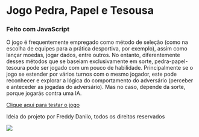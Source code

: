 # Jogo Pedra, Papel e Tesousa
### Feito com JavaScript
<p>
O jogo é frequentemente empregado como método de seleção (como na escolha de equipes para a prática desportiva, por exemplo), assim como lançar moedas, jogar dados, entre outros. No entanto, diferentemente desses métodos que se baseiam exclusivamente em sorte, pedra-papel-tesoura pode ser jogado com um pouco de habilidade. Principalmente se o jogo se estender por vários turnos com o mesmo jogador, este pode reconhecer e explorar a lógica do comportamento do adversário (perceber e anteceder as jogadas do adversário). Mas no caso, depende da sorte, porque jogarás contra uma IA.
</p>
<a href="https://freddydanilo.github.io/jogo-pedra-papel-tesoura/">Clique aqui para testar o jogo</a>
<p>
Ideia do projeto por Freddy Danilo, todos os direitos reservados
</p>
<img src="https://user-images.githubusercontent.com/71949651/193855075-fe98bc24-4900-4ffd-9780-6a7a41696fb1.png">

